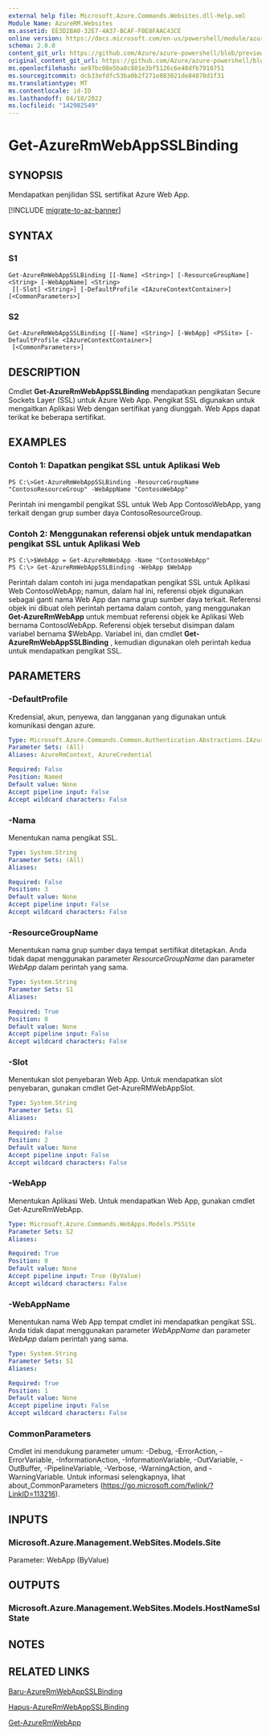 ```yaml
---
external help file: Microsoft.Azure.Commands.Websites.dll-Help.xml
Module Name: AzureRM.Websites
ms.assetid: EE3D2BA0-32E7-4A37-BCAF-F0E8FAAC43CE
online version: https://docs.microsoft.com/en-us/powershell/module/azurerm.websites/get-azurermwebappsslbinding
schema: 2.0.0
content_git_url: https://github.com/Azure/azure-powershell/blob/preview/src/ResourceManager/Websites/Commands.Websites/help/Get-AzureRmWebAppSSLBinding.md
original_content_git_url: https://github.com/Azure/azure-powershell/blob/preview/src/ResourceManager/Websites/Commands.Websites/help/Get-AzureRmWebAppSSLBinding.md
ms.openlocfilehash: ae97bc08e5ba8c801e3bf5126c6e48dfb7910751
ms.sourcegitcommit: dcb33efdfc53ba0b2f271e883021de84878d1f31
ms.translationtype: MT
ms.contentlocale: id-ID
ms.lasthandoff: 04/18/2022
ms.locfileid: "142982549"
---
```

# Get-AzureRmWebAppSSLBinding

## SYNOPSIS
Mendapatkan penjilidan SSL sertifikat Azure Web App.

[!INCLUDE [migrate-to-az-banner](../../includes/migrate-to-az-banner.md)]

## SYNTAX

### S1
```
Get-AzureRmWebAppSSLBinding [[-Name] <String>] [-ResourceGroupName] <String> [-WebAppName] <String>
 [[-Slot] <String>] [-DefaultProfile <IAzureContextContainer>] [<CommonParameters>]
```

### S2
```
Get-AzureRmWebAppSSLBinding [[-Name] <String>] [-WebApp] <PSSite> [-DefaultProfile <IAzureContextContainer>]
 [<CommonParameters>]
```

## DESCRIPTION
Cmdlet **Get-AzureRmWebAppSSLBinding** mendapatkan pengikatan Secure Sockets Layer (SSL) untuk Azure Web App.
Pengikat SSL digunakan untuk mengaitkan Aplikasi Web dengan sertifikat yang diunggah.
Web Apps dapat terikat ke beberapa sertifikat.

## EXAMPLES

### Contoh 1: Dapatkan pengikat SSL untuk Aplikasi Web
```
PS C:\>Get-AzureRmWebAppSSLBinding -ResourceGroupName "ContosoResourceGroup" -WebAppName "ContosoWebApp"
```

Perintah ini mengambil pengikat SSL untuk Web App ContosoWebApp, yang terkait dengan grup sumber daya ContosoResourceGroup.

### Contoh 2: Menggunakan referensi objek untuk mendapatkan pengikat SSL untuk Aplikasi Web
```
PS C:\>$WebApp = Get-AzureRmWebApp -Name "ContosoWebApp"
PS C:\> Get-AzureRmWebAppSSLBinding -WebApp $WebApp
```

Perintah dalam contoh ini juga mendapatkan pengikat SSL untuk Aplikasi Web ContosoWebApp; namun, dalam hal ini, referensi objek digunakan sebagai ganti nama Web App dan nama grup sumber daya terkait.
Referensi objek ini dibuat oleh perintah pertama dalam contoh, yang menggunakan **Get-AzureRmWebApp** untuk membuat referensi objek ke Aplikasi Web bernama ContosoWebApp.
Referensi objek tersebut disimpan dalam variabel bernama $WebApp.
Variabel ini, dan cmdlet **Get-AzureRmWebAppSSLBinding** , kemudian digunakan oleh perintah kedua untuk mendapatkan pengikat SSL.

## PARAMETERS

### -DefaultProfile
Kredensial, akun, penyewa, dan langganan yang digunakan untuk komunikasi dengan azure.

```yaml
Type: Microsoft.Azure.Commands.Common.Authentication.Abstractions.IAzureContextContainer
Parameter Sets: (All)
Aliases: AzureRmContext, AzureCredential

Required: False
Position: Named
Default value: None
Accept pipeline input: False
Accept wildcard characters: False
```

### -Nama
Menentukan nama pengikat SSL.

```yaml
Type: System.String
Parameter Sets: (All)
Aliases:

Required: False
Position: 3
Default value: None
Accept pipeline input: False
Accept wildcard characters: False
```

### -ResourceGroupName
Menentukan nama grup sumber daya tempat sertifikat ditetapkan.
Anda tidak dapat menggunakan parameter *ResourceGroupName* dan parameter *WebApp* dalam perintah yang sama.

```yaml
Type: System.String
Parameter Sets: S1
Aliases:

Required: True
Position: 0
Default value: None
Accept pipeline input: False
Accept wildcard characters: False
```

### -Slot
Menentukan slot penyebaran Web App.
Untuk mendapatkan slot penyebaran, gunakan cmdlet Get-AzureRMWebAppSlot.

```yaml
Type: System.String
Parameter Sets: S1
Aliases:

Required: False
Position: 2
Default value: None
Accept pipeline input: False
Accept wildcard characters: False
```

### -WebApp
Menentukan Aplikasi Web.
Untuk mendapatkan Web App, gunakan cmdlet Get-AzureRmWebApp.

```yaml
Type: Microsoft.Azure.Commands.WebApps.Models.PSSite
Parameter Sets: S2
Aliases:

Required: True
Position: 0
Default value: None
Accept pipeline input: True (ByValue)
Accept wildcard characters: False
```

### -WebAppName
Menentukan nama Web App tempat cmdlet ini mendapatkan pengikat SSL.
Anda tidak dapat menggunakan parameter *WebAppName* dan parameter *WebApp* dalam perintah yang sama.

```yaml
Type: System.String
Parameter Sets: S1
Aliases:

Required: True
Position: 1
Default value: None
Accept pipeline input: False
Accept wildcard characters: False
```

### CommonParameters
Cmdlet ini mendukung parameter umum: -Debug, -ErrorAction, -ErrorVariable, -InformationAction, -InformationVariable, -OutVariable, -OutBuffer, -PipelineVariable, -Verbose, -WarningAction, and -WarningVariable. Untuk informasi selengkapnya, lihat about_CommonParameters (https://go.microsoft.com/fwlink/?LinkID=113216).

## INPUTS

### Microsoft.Azure.Management.WebSites.Models.Site
Parameter: WebApp (ByValue)

## OUTPUTS

### Microsoft.Azure.Management.WebSites.Models.HostNameSslState

## NOTES

## RELATED LINKS

[Baru-AzureRmWebAppSSLBinding](./New-AzureRmWebAppSSLBinding.md)

[Hapus-AzureRmWebAppSSLBinding](./Remove-AzureRmWebAppSSLBinding.md)

[Get-AzureRmWebApp](./Get-AzureRmWebApp.md)


